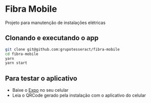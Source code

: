 # Fibra Mobile

Projeto para manutenção de instalações elétricas

## Clonando e executando o app

``` bash
git clone git@github.com:grupotesseract/fibra-mobile
cd fibra-mobile
yarn
yarn start
```

## Para testar o aplicativo

- Baixe o [Expo](https://expo.io/) no seu celular
- Leia o QRCode gerado pela instalação com o aplicativo do celular
